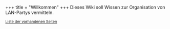 +++
title = "Willkommen"
+++
Dieses Wiki soll Wissen zur Organisation von LAN-Partys vermitteln.

<small>[Liste der vorhandenen Seiten](/wiki/)</small>

